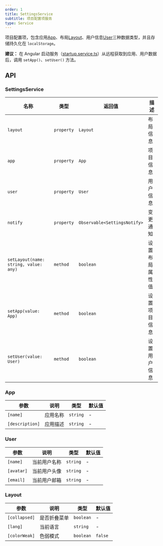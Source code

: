 ```yaml
---
order: 1
title: SettingsService
subtitle: 项目配置项服务
type: Service
---
```


项目配置项，包含应用[App](https://github.com/1ziton/pixelmon/blob/master/packages/theme/src/services/settings/interface.ts#L1)、布局[Layout](https://github.com/1ziton/pixelmon/blob/master/packages/theme/src/services/settings/interface.ts#L15)、用户信息[User](https://github.com/1ziton/pixelmon/blob/master/packages/theme/src/services/settings/interface.ts#L8)三种数据类型，并且存储持久化在 `localStorage`。

**建议：** 在 Angular 启动服务（[startup.service.ts](https://github.com/1ziton/pixelmon/blob/master/src/app/core/startup/startup.service.ts)）从远程获取到应用、用户数据后，调用 `setApp()`、`setUser()` 方法。

## API

### SettingsService

| 名称                                  | 类型       | 返回值                       | 描述           |
| ------------------------------------- | ---------- | ---------------------------- | -------------- |
| `layout`                              | `property` | `Layout`                     | 布局信息       |
| `app`                                 | `property` | `App`                        | 项目信息       |
| `user`                                | `property` | `User`                       | 用户信息       |
| `notify`                              | `property` | `Observable<SettingsNotify>` | 变更通知       |
| `setLayout(name: string, value: any)` | `method`   | `boolean`                    | 设置布局属性值 |
| `setApp(value: App)`                  | `method`   | `boolean`                    | 设置项目信息   |
| `setUser(value: User)`                | `method`   | `boolean`                    | 设置用户信息   |

### App

| 参数            | 说明     | 类型     | 默认值 |
|-----------------|--------|----------|--------|
| `[name]`        | 应用名称 | `string` | -      |
| `[description]` | 应用描述 | `string` | -      |

### User

| 参数       | 说明         | 类型     | 默认值 |
|------------|------------|----------|--------|
| `[name]`   | 当前用户名称 | `string` | -      |
| `[avatar]` | 当前用户头像 | `string` | -      |
| `[email]`  | 当前用户邮箱 | `string` | -      |

### Layout

| 参数          | 说明         | 类型      | 默认值  |
|---------------|------------|-----------|---------|
| `[collapsed]` | 是否折叠菜单 | `boolean` | -       |
| `[lang]`      | 当前语言     | `string`  | -       |
| `[colorWeak]` | 色弱模式     | `boolean` | `false` |
